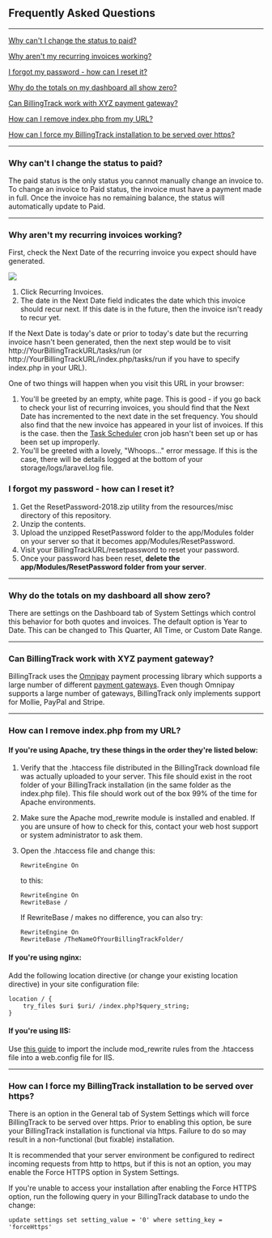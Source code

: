 Frequently Asked Questions
---

---

[Why can't I change the status to paid?](#why-cant-i-change-the-status-to-paid)

[Why aren't my recurring invoices working?](#why-arent-my-recurring-invoices-working)

[I forgot my password - how can I reset it?](#i-forgot-my-password---how-can-i-reset-it)

[Why do the totals on my dashboard all show zero?](#why-do-the-totals-on-my-dashboard-all-show-zero)

[Can BillingTrack work with XYZ payment gateway?](#can-billingtrack-work-with-xyz-payment-gateway)

[How can I remove index.php from my URL?](#how-can-i-remove-indexphp-from-my-url)

[How can I force my BillingTrack installation to be served over https?](#how-can-i-force-my-billingtrack-installation-to-be-served-over-https)

---

<a id="why-cant-i-change-the-status-to-paid"></a>
### Why can't I change the status to paid?

The paid status is the only status you cannot manually change an invoice
to. To change an invoice to Paid status, the invoice must have a payment
made in full. Once the invoice has no remaining balance, the status will
automatically update to Paid.

---

<a id="why-arent-my-recurring-invoices-working"></a>
### Why aren't my recurring invoices working?

First, check the Next Date of the recurring invoice you expect should
have generated.

[<img src="/img/documentation/troubleshoot_recurring_invoices_sm.png" class="img-responsive" />](/img/documentation/troubleshoot_recurring_invoices.png)

1.  Click Recurring Invoices.
2.  The date in the Next Date field indicates the date which this
    invoice should recur next. If this date is in the future, then the
    invoice isn't ready to recur yet.

If the Next Date is today's date or prior to today's date but the
recurring invoice hasn't been generated, then the next step would be to
visit http://YourBillingTrackURL/tasks/run (or
http://YourBillingTrackURL/index.php/tasks/run if you have to specify
index.php in your URL).

One of two things will happen when you visit this URL in your browser:

1.  You'll be greeted by an empty, white page. This is good - if you go
    back to check your list of recurring invoices, you should find that
    the Next Date has incremented to the next date in the set frequency.
    You should also find that the new invoice has appeared in your list
    of invoices. If this is the case. then the [Task
    Scheduler](Task-Scheduler.md) cron job hasn't been set up or has been
    set up improperly.
2.  You'll be greeted with a lovely, "Whoops..." error message. If this
    is the case, there will be details logged at the bottom of your
    storage/logs/laravel.log file.

<a id="i-forgot-my-password---how-can-i-reset-it"></a>
### I forgot my password - how can I reset it?

1.  Get the ResetPassword-2018.zip utility from the resources/misc
    directory of this repository.
2.  Unzip the contents.
3.  Upload the unzipped ResetPassword folder to the app/Modules folder
    on your server so that it becomes app/Modules/ResetPassword.
4.  Visit your BillingTrackURL/resetpassword to reset your password.
5.  Once your password has been reset, **delete the
    app/Modules/ResetPassword folder from your server**.

---

<a id="why-do-the-totals-on-my-dashboard-all-show-zero"></a>
### Why do the totals on my dashboard all show zero?

There are settings on the Dashboard tab of System Settings which control
this behavior for both quotes and invoices. The default option is Year
to Date. This can be changed to This Quarter, All Time, or Custom Date
Range.

---

<a id="can-billingtrack-work-with-xyz-payment-gateway"></a>
### Can BillingTrack work with XYZ payment gateway?

BillingTrack uses the [Omnipay](https://github.com/thephpleague/omnipay)
payment processing library which supports a large number of different
[payment
gateways](https://github.com/thephpleague/omnipay#payment-gateways).
Even though Omnipay supports a large number of gateways, BillingTrack
only implements support for Mollie, PayPal and Stripe.

---

<a id="how-can-i-remove-indexphp-from-my-url"></a>
### How can I remove index.php from my URL?

#### If you're using Apache, try these things in the order they're listed below:

1.  Verify that the .htaccess file distributed in the BillingTrack
    download file was actually uploaded to your server. This file should
    exist in the root folder of your BillingTrack installation (in the
    same folder as the index.php file). This file should work out of the
    box 99% of the time for Apache environments.
2.  Make sure the Apache mod\_rewrite module is installed and enabled.
    If you are unsure of how to check for this, contact your web host
    support or system administrator to ask them.
3.  Open the .htaccess file and change this:

        RewriteEngine On

    to this:

        RewriteEngine On
        RewriteBase /

    If RewriteBase / makes no difference, you can also try:

        RewriteEngine On
        RewriteBase /TheNameOfYourBillingTrackFolder/

#### If you're using nginx:

Add the following location directive (or change your existing location
directive) in your site configuration file:

    location / {
        try_files $uri $uri/ /index.php?$query_string;
    }

#### If you're using IIS:

Use [this
guide](http://www.iis.net/learn/extensions/url-rewrite-module/importing-apache-modrewrite-rules)
to import the include mod\_rewrite rules from the .htaccess file into a
web.config file for IIS.

---

<a id="how-can-i-force-my-billingtrack-installation-to-be-served-over-https"></a>
### How can I force my BillingTrack installation to be served over https?

There is an option in the General tab of System Settings which will
force BillingTrack to be served over https. Prior to enabling this
option, be sure your BillingTrack installation is functional via https.
Failure to do so may result in a non-functional (but fixable)
installation.

It is recommended that your server environment be configured to redirect
incoming requests from http to https, but if this is not an option, you
may enable the Force HTTPS option in System Settings.

If you're unable to access your installation after enabling the Force
HTTPS option, run the following query in your BillingTrack database to
undo the change:

    update settings set setting_value = '0' where setting_key = 'forceHttps'
